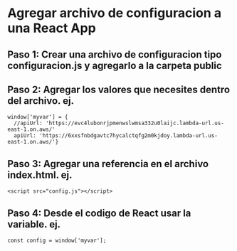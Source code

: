 # Agregar archivo de configuracion a una React App

## Paso 1: Crear una archivo de configuracion tipo configuracion.js y agregarlo a la carpeta public

## Paso 2: Agregar los valores que necesites dentro del archivo. ej.

    window['myvar'] = {
      //apiUrl: 'https://evc4lubonrjpmenwslwmsa332u0laijc.lambda-url.us-east-1.on.aws/'
      apiUrl: 'https://6xxsfnbdgavtc7hycalctqfg2m0kjdoy.lambda-url.us-east-1.on.aws/'}

## Paso 3: Agregar una referencia en el archivo index.html. ej.

    <script src="config.js"></script>
    
## Paso 4: Desde el codigo de React usar la variable. ej.

    const config = window['myvar'];
